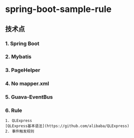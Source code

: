 # spring-boot-sample-rule
## 技术点


### 1. Spring Boot
### 2. Mybatis
### 3. PageHelper
### 4. No mapper.xml
### 5. Guava-EventBus
### 6. Rule
    1. QLExpress   
    [QLExpress基本语法](https://github.com/alibaba/QLExpress)
    2. 事件触发规则